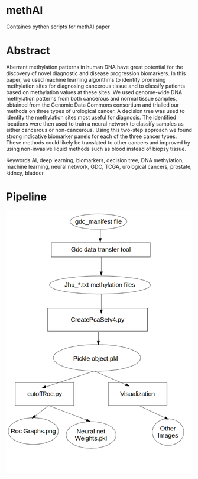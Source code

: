 # methAI
Containes python scripts for methAI paper

# Abstract

Aberrant methylation patterns in human DNA have great potential for the discovery of novel diagnostic and disease progression biomarkers. In this paper, we used machine learning algorithms to identify promising methylation sites for diagnosing cancerous tissue and to classify patients based on methylation values at these sites.
We used genome-wide DNA methylation patterns from both cancerous and normal tissue samples, obtained from the Genomic Data Commons consortium and trialled our methods on three types of urological cancer. A decision tree was used to identify the methylation sites most useful for diagnosis.
	The identified locations were then used to train a neural network to classify samples as either cancerous or non-cancerous. Using this two-step approach we found strong indicative biomarker panels for each of the three cancer types.
These methods could likely be translated to other cancers and improved by using non-invasive liquid methods such as blood instead of biopsy tissue.

Keywords  AI, deep learning, biomarkers, decision tree, DNA methylation, machine learning, neural network, GDC, TCGA, urological cancers, prostate, kidney, bladder


# Pipeline
![alt text](https://github.com/bazyliszek/methAI/blob/main/img/basic%20pipeline.png)
